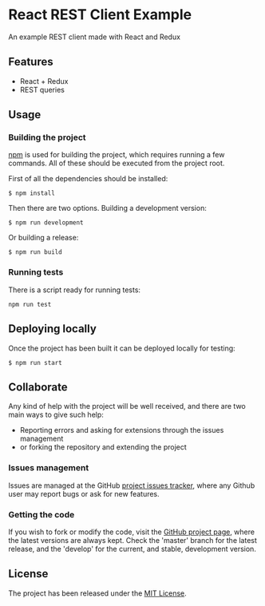 # React REST Client Example

An example REST client made with React and Redux

## Features

- React + Redux
- REST queries

## Usage

### Building the project

[npm][npm] is used for building the project, which requires running a few commands. All of these should be executed from the project root.

First of all the dependencies should be installed:

```
$ npm install
```

Then there are two options. Building a development version:

```
$ npm run development
```

Or building a release:

```
$ npm run build
```

### Running tests

There is a script ready for running tests:

```
npm run test
```

## Deploying locally

Once the project has been built it can be deployed locally for testing:

```
$ npm run start
```

## Collaborate

Any kind of help with the project will be well received, and there are two main ways to give such help:

- Reporting errors and asking for extensions through the issues management
- or forking the repository and extending the project

### Issues management

Issues are managed at the GitHub [project issues tracker][issues], where any Github user may report bugs or ask for new features.

### Getting the code

If you wish to fork or modify the code, visit the [GitHub project page][scm], where the latest versions are always kept. Check the 'master' branch for the latest release, and the 'develop' for the current, and stable, development version.

## License

The project has been released under the [MIT License][license].

[issues]: https://github.com/Bernardo-MG/react-rest-client-example/issues
[license]: http://www.opensource.org/licenses/mit-license.php
[npm]: https://www.npmjs.com/
[scm]: http://github.com/Bernardo-MG/react-rest-client-example
